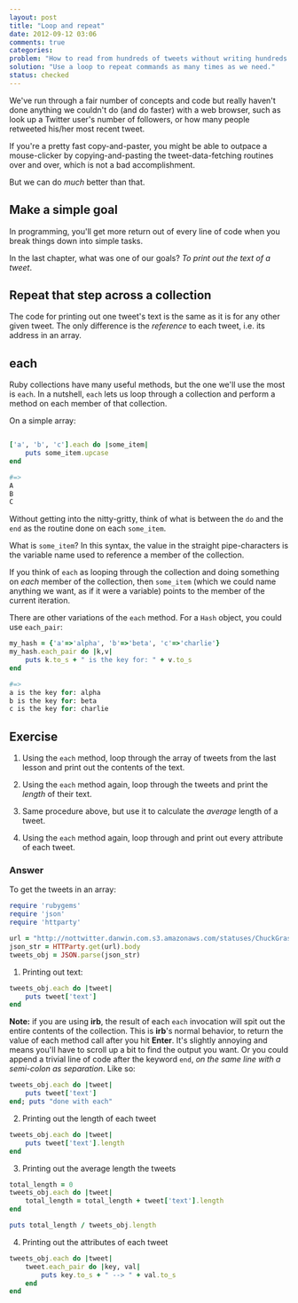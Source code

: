 ```yaml
---
layout: post
title: "Loop and repeat"
date: 2012-09-12 03:06
comments: true
categories: 
problem: "How to read from hundreds of tweets without writing hundreds of commands."
solution: "Use a loop to repeat commands as many times as we need."
status: checked
---
```


We've run through a fair number of concepts and code but really haven't done anything we couldn't do (and do faster) with a web browser, such as look up a Twitter user's number of followers, or how many people retweeted his/her most recent tweet.

If you're a pretty fast copy-and-paster, you might be able to outpace a mouse-clicker by copying-and-pasting the tweet-data-fetching routines over and over, which is not a bad accomplishment. 

But we can do *much* better than that.

## Make a simple goal

In programming, you'll get more return out of every line of code when you break things down into simple tasks.

In the last chapter, what was one of our goals? *To print out the text of a tweet*.

## Repeat that step across a collection

The code for printing out one tweet's text is the same as it is for any other given tweet. The only difference is the *reference* to each tweet, i.e. its address in an array. 

## each

Ruby collections have many useful methods, but the one we'll use the most is `each`. In a nutshell, `each` lets us loop through a collection and perform a method on each member of that collection.

On a simple array:

``` ruby

['a', 'b', 'c'].each do |some_item|
	puts some_item.upcase
end

#=>
A
B
C
```

Without getting into the nitty-gritty, think of what is between the `do` and the `end` as the routine done on each `some_item`.

What is `some_item`? In this syntax, the value in the straight pipe-characters is the variable name used to reference a member of the collection.

If you think of `each` as looping through the collection and doing something on *each* member of the collection, then `some_item` (which we could name anything we want, as if it were a variable) points to the member of the current iteration.

There are other variations of the `each` method. For a `Hash` object, you could use `each_pair`:

``` ruby
my_hash = {'a'=>'alpha', 'b'=>'beta', 'c'=>'charlie'}
my_hash.each_pair do |k,v|
	puts k.to_s + " is the key for: " + v.to_s
end  

#=>
a is the key for: alpha
b is the key for: beta
c is the key for: charlie
```

## Exercise

1. Using the `each` method, loop through the array of tweets from the last lesson and print out the contents of the text.

2. Using the `each` method again, loop through the tweets and print the *length* of their text.

3. Same procedure above, but use it to calculate the *average* length of a tweet.

4. Using the `each` method again, loop through and print out every attribute of each tweet.

### Answer

To get the tweets in an array:

``` ruby
require 'rubygems'
require 'json'
require 'httparty'

url = "http://nottwitter.danwin.com.s3.amazonaws.com/statuses/ChuckGrassley/1/user_timeline.json"
json_str = HTTParty.get(url).body
tweets_obj = JSON.parse(json_str)
``` 

1. Printing out text:

``` ruby
tweets_obj.each do |tweet|
	puts tweet['text']
end
```

**Note:** if you are using **irb**, the result of each `each` invocation will spit out the entire contents of the collection. This is **irb**'s normal behavior, to return the value of each method call after you hit **Enter**. It's slightly annoying and means you'll have to scroll up a bit to find the output you want. Or you could append a trivial line of code after the keyword `end`, *on the same line with a semi-colon as separation*. Like so:


``` ruby
tweets_obj.each do |tweet|
	puts tweet['text']
end; puts "done with each"
``` 

2. Printing out the length of each tweet

``` ruby
tweets_obj.each do |tweet|
	puts tweet['text'].length
end
```

3. Printing out the average length the tweets


``` ruby
total_length = 0
tweets_obj.each do |tweet|
	total_length = total_length + tweet['text'].length
end

puts total_length / tweets_obj.length
```

4. Printing out the attributes of each tweet

``` ruby
tweets_obj.each do |tweet|
	tweet.each_pair do |key, val|
		puts key.to_s + " --> " + val.to_s
	end
end
```









